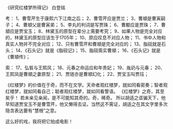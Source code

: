 

《研究红楼梦所得记》 白登铭

考：
1、曹雪芹生于康熙六下江南之后；
2、曹雪芹应是贾兰；
3、曹頫是曹寅嗣子；
4、曹頫父是曹寅弟；
5、李丸的判词是写贾珠；
6、曹颙应是贾珠；
7、曹頫应是贾宝玉；
8、林黛玉的原型在辈分上需要考究；
9、如果人物是完全对应的，林黛玉的原型应该生于1705年；
10、原应叹息不对应人物；
11、书中人物和真实人物并不完全对应；
12、只有曹雪芹和曹頫是完全对应的；
13、脂砚就是石头；
14、《石头记》就是《脂砚记》；
15、脂砚斋实曹頫；
16、《石头记》就是《曹頫传》；

索：
17、弘皙与王熙凤；
18、元春之命运应和年贵妃；
19、胤礽与元春；
20、王熙凤是曹頫之妻原型；
21、贾琏亦是曹頫幻化；
22、贾宝玉叫贾珏；

《红楼梦》的价值在于奇，而不在文学。天命者观红楼梦，就如同看密奏；智者观红楼梦，就如同看自己；聪者观红楼梦，就如同看警语。
《红楼梦》之奇，其至矣乎！
若未亲见亲闻，是不可能知其奇的。奇，稀奇。
所以胡适之诓骗天下，他早知道贾宝玉不是曹雪芹，他又懒得去证。当然这不需证，胡适之在其文字里多次隐含表达要有“慧根”之意。



这么好的戏，我将把它拍成电影！
